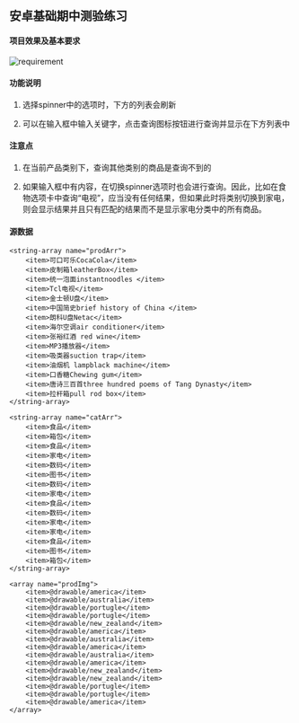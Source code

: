 ## 安卓基础期中测验练习

#### 项目效果及基本要求

![requirement](https://s1.ax1x.com/2018/04/14/CZEz6K.png "requirement")

#### 功能说明

1. 选择spinner中的选项时，下方的列表会刷新

2. 可以在输入框中输入关键字，点击查询图标按钮进行查询并显示在下方列表中

#### 注意点

1. 在当前产品类别下，查询其他类别的商品是查询不到的

2. 如果输入框中有内容，在切换spinner选项时也会进行查询。因此，比如在食物选项卡中查询“电视”，应当没有任何结果，但如果此时将类别切换到家电，则会显示结果并且只有匹配的结果而不是显示家电分类中的所有商品。

#### 源数据

```
<string-array name="prodArr">
    <item>可口可乐CocaCola</item>
    <item>皮制箱leatherBox</item>
    <item>统一泡面instantnoodles </item>
    <item>Tcl电视</item>
    <item>金士顿U盘</item>
    <item>中国简史brief history of China </item>
    <item>朗科U盘Netac</item>
    <item>海尔空调air conditioner</item>
    <item>张裕红酒 red wine</item>
    <item>MP3播放器</item>
    <item>吸类器suction trap</item>
    <item>油烟机 lampblack machine</item>
    <item>口香糖Chewing gum</item>
    <item>唐诗三百首three hundred poems of Tang Dynasty</item>
    <item>拉杆箱pull rod box</item>
</string-array>

<string-array name="catArr">
    <item>食品</item>
    <item>箱包</item>
    <item>食品</item>
    <item>家电</item>
    <item>数码</item>
    <item>图书</item>
    <item>数码</item>
    <item>家电</item>
    <item>食品</item>
    <item>数码</item>
    <item>家电</item>
    <item>家电</item>
    <item>食品</item>
    <item>图书</item>
    <item>箱包</item>
</string-array>

<array name="prodImg">
    <item>@drawable/america</item>
    <item>@drawable/australia</item>
    <item>@drawable/portugle</item>
    <item>@drawable/portugle</item>
    <item>@drawable/new_zealand</item>
    <item>@drawable/america</item>
    <item>@drawable/australia</item>
    <item>@drawable/america</item>
    <item>@drawable/australia</item>
    <item>@drawable/america</item>
    <item>@drawable/new_zealand</item>
    <item>@drawable/new_zealand</item>
    <item>@drawable/portugle</item>
    <item>@drawable/portugle</item>
    <item>@drawable/america</item>
</array>
```
